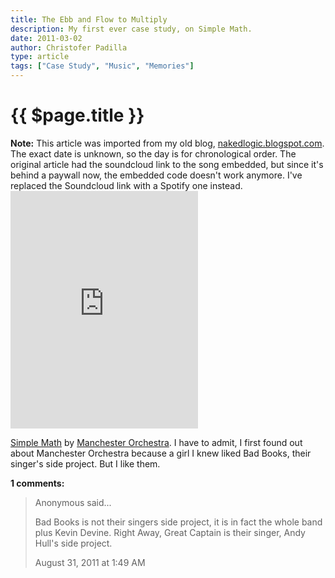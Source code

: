 ```yaml
---
title: The Ebb and Flow to Multiply
description: My first ever case study, on Simple Math.
date: 2011-03-02
author: Christofer Padilla
type: article
tags: ["Case Study", "Music", "Memories"]
---
```


# {{ $page.title }}

<div class="info"><b>Note:</b> This article was imported from my old blog, <a href="http://nakedlogic.blogspot.com/2011/03/ebb-and-flow-to-multiply.html">nakedlogic.blogspot.com</a>. The exact date is unknown, so the day is for chronological order. The original article had the soundcloud link to the song embedded, but since it's behind a paywall now, the embedded code doesn't work anymore. I've replaced the Soundcloud link with a Spotify one instead.</div>

<iframe src="https://open.spotify.com/embed/track/43nIGHt7hkR2vfwIjesDon" width="300" height="380" frameborder="0" allowtransparency="true" allow="encrypted-media"></iframe>

[Simple Math](https://soundcloud.com/manchesterorchestra/simple-math) by [Manchester Orchestra](https://soundcloud.com/manchesterorchestra). I have to admit, I first found out about Manchester Orchestra because a girl I knew liked Bad Books, their singer's side project. But I like them.

**1 comments:**
> Anonymous said...
>
> Bad Books is not their singers side project, it is in fact the whole band plus Kevin Devine. Right Away, Great Captain is their singer, Andy Hull's side project.
>
> August 31, 2011 at 1:49 AM

<TagLinks />

<Comments />
